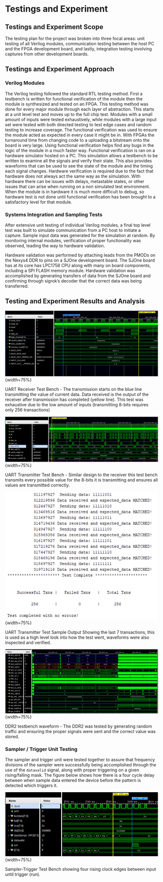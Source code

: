 # Testings and Experiment ##

## Testings and Experiment Scope ##

<!-- [Describe an overview of your test process and experiment scope, including its test processes, test focuses and objectives, and selected test criteria at the component (e.g. unit testing) and system (e.g. integration testing) levels. This section must include textual description accompanied with figures and/or tables.] -->

The testing plan for the project was broken into three focal areas: unit testing of all Verilog modules, communication testing between the host PC and the FPGA development board, and lastly, integration testing involving captures from other development boards.


## Testings and Experiment Approach ##

<!-- [Describe the selected test strategies, test methods and techniques, as well as selected test coverage criteria. Test design content and test design summary could be included here, such as test case distribution and summary. These results must tie back to the requirements stated earlier.  This section must include textual description accompanied with figures and/or tables.] -->

### Verilog Modules ###

The Verilog testing followed the standard RTL testing method. First a testbench is written for functional verification of the module then the module is synthesized and tested on an FPGA. This testing method was done for every major module through each layer of abstraction. This starts at a unit level test and moves up to the full chip test. Modules with a small amount of inputs were tested exhaustively, while modules with a large input set were tested with both directed testing to test edge cases and random testing to increase coverage.
The functional verification was used to ensure the module acted as expected in every case it might be in. With FPGAs the turnaround time from changing code to a uploading a bitstream onto the board is very large. Using functional verification helps find any bugs in the logic of the module in a much faster way. Functional verification is ran on a hardware simulator hosted on a PC. This simulation allows a testbench to be written to examine all the signals and verify their state. This also provides waveforms that can be used to see the state of the module and the timing each signal changes.
Hardware verification is required due to the fact that hardware does not always act the same way as the simulation. With hardware there can be issues with delays, metastable states, or other issues that can arise when running on a non simulated test environment. When the module is in hardware it is much more difficult to debug, so hardware test is not done until functional verification has been brought to a satisfactory level for that module.

<!-- ### PC-to-FPGA Communication ### -->

### Systems Integration and Sampling Tests ###

After extensive unit testing of individual Verilog modules, a final top level test was built to simulate communication from a PC host to initiate a capture. Sample input data was generated for the simulation at random. By monitoring internal modules, verification of proper functionality was observed, leading the way to hardware validation.

Hardware validation was performed by attaching leads from the PMODs on the Nexys4 DDR to pins on a SJOne development board. The SJOne board has at its core has LPC1758 CPU along with many on board components, including a SPI FLASH memory module. Hardware validation was accomplished by generating transfers of data from the SJOne board and confirming through sigrok’s decoder that the correct data was being transferred.  


## Testing and Experiment Results and Analysis ##

<!-- [Describe testing and experiment results and analysis. For example, test execution and test result summary, performance test result analysis, test coverage, bug distribution report, and so on. This section must include textual description accompanied with figures and/or tables.] -->

![UART Receiver Test Bench](images/uart_rx_tb.png){width=75%}

UART Receiver Test Bench - The transmission starts on the blue line transmitting the value of current data. Data received is the output of the receiver after transmission has completed (yellow line). This test was exhaustive due to the low amount of inputs (transmitting 8-bits requires only 256 transactions) 

![UART Transmitter Test Bench](images/uart_tx_tb.png){width=75%}

UART Transmitter Test Bench - Similar design to the receiver this test bench transmits every possible value for the 8-bits it is transmitting and ensures all values are transmitted correctly.

![UART Transmitter Test Sample Output](images/uart_test_output.png){width=75%}

UART Transmitter Test Sample Output Showing the last 7 transactions, this is used as a high level look into how the test went, waveforms were also inspected and verified.

![DDR2 Testbench Waveform](images/ddr2_tb.png){width=75%}

DDR2 testbench waveform - The DDR2 was tested by generating random traffic and ensuring the proper signals were sent and the correct value was stored. 

### Sampler / Trigger Unit Testing ####

The sampler and trigger unit were tested together to assure that frequency divisions of the sampler were successfully being accomplished through the use of the `datavalid` signal, along with proper triggering on a given rising/falling mask. The figure below shows how there is a four cycle delay between when sample data entered the device before the pattern is detected which triggers it.

![Sampler-Trigger Test Bench Waveform](images/sampler-trigger.png){width=75%}

Sampler-Trigger Test Bench showing four rising clock edges between input until trigger (run).
